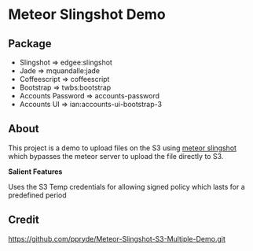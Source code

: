# Meteor Slingshot Demo

## Package
* Slingshot  => edgee:slingshot
* Jade  =>  mquandalle:jade
* Coffeescript  => coffeescript
* Bootstrap => twbs:bootstrap
* Accounts Password  => accounts-password
* Accounts UI => ian:accounts-ui-bootstrap-3 

## About
This project is a demo to upload files on the S3 using [meteor slingshot](https://github.com/CulturalMe/meteor-slingshot) which bypasses the meteor server to upload the 
  file directly to S3. 
  
  **Salient Features**
   
  Uses the S3 Temp credentials for allowing signed policy which lasts for a predefined period

## Credit
https://github.com/ppryde/Meteor-Slingshot-S3-Multiple-Demo.git
 
 
   
